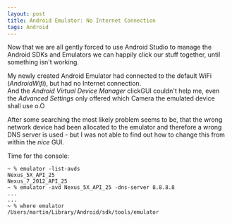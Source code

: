 ```yaml
---
layout: post
title: Android Emulator: No Internet Connection
tags: Android
---
```



Now that we are all gently forced to use Android Studio to manage the Android
SDKs and Emulators we can happily click our stuff together, until something isn't working.

My newly created Android Emulator had connected to the default WiFi (_AndroidWifi_),
but had no Internet connection.  
And the _Android Virtual Device Manager_ clickGUI couldn't help me, even the _Advanced Settings_ only offered which Camera the emulated device shall use o.O

After some searching the most likely problem seems to be, that the wrong network
device had been allocated to the emulator and therefore a wrong DNS server is
used - but I was not able to find out how to change this from within the _nice_ GUI.

Time for the console:
```
~ % emulator -list-avds
Nexus_5X_API_25
Nexus_7_2012_API_25
~ % emulator -avd Nexus_5X_API_25 -dns-server 8.8.8.8
...
...
~ % where emulator
/Users/martin/Library/Android/sdk/tools/emulator
```
